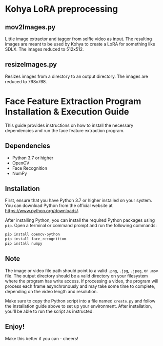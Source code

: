 # Kohya LoRA preprocessing

## mov2Images.py
Little image extractor and tagger from selfie video as input. The resulting images are meant to be used by Kohya to create a LoRA for something like SDLX. The images reduced to 512x512.

## resizeImages.py
Resizes images from a directory to an output directory. The images are reduced to 768x768.

# Face Feature Extraction Program Installation & Execution Guide

This guide provides instructions on how to install the necessary dependencies and run the face feature extraction program.

## Dependencies

- Python 3.7 or higher
- OpenCV
- Face Recognition
- NumPy

## Installation

First, ensure that you have Python 3.7 or higher installed on your system. You can download Python from the official website at https://www.python.org/downloads/.

After installing Python, you can install the required Python packages using `pip`. Open a terminal or command prompt and run the following commands:

```sh
pip install opencv-python
pip install face_recognition
pip install numpy
```

## Note
The image or video file path should point to a valid `.png`, `.jpg`, `.jpeg`, or `.mov` file.
The output directory should be a valid directory on your filesystem where the program has write access.
If processing a video, the program will process each frame asynchronously and may take some time to complete, depending on the video length and resolution.

Make sure to copy the Python script into a file named `create.py` and follow the installation guide above to set up your environment. After installation, you'll be able to run the script as instructed.

## Enjoy!
Make this better if you can - cheers!
